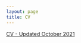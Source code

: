 ```yaml
---
layout: page
title: CV
---
```



[CV - Updated October 2021](https://drive.google.com/file/d/1l05O744L4oIeV2UwXK-OQPK9gqZhRyuw/view?usp=sharing)



